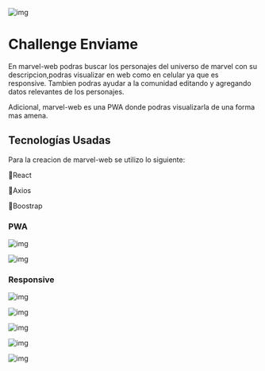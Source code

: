 
![img](public/logo192.png)

#  Challenge Enviame

En marvel-web podras buscar los personajes del universo de marvel con su descripcion,podras visualizar en web como en celular ya que es responsive.
Tambien podras ayudar a la comunidad editando y agregando datos relevantes de los personajes.

Adicional, marvel-web es una PWA donde podras visualizarla de una forma mas amena.
## Tecnologías Usadas

Para la creacion de marvel-web se utilizo lo siguiente:

📌React

📌Axios

📌Boostrap


### PWA
![img](src/assets/pwa-1.jpeg)

![img](src/assets/pwa.PNG)


### Responsive

![img](src/assets/mobil-1.PNG)

![img](src/assets/mobil-2.PNG)

![img](src/assets/mobil-3.jpeg)


![img](src/assets/mobil.PNG)


![img](src/assets/modal.PNG)
